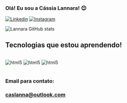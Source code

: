 ### Olá! Eu sou a Cássia Lannara! 😊
 
 [![Linkedin](https://img.shields.io/badge/LinkedIn-0077B5?style=for-the-badge&logo=linkedin&logoColor=white)](https://www.linkedin.com/in/c%C3%A1ssia-lannara-silva-santos-1b19901b0/)
[![Instagram](https://img.shields.io/badge/Instagram-E4405F?style=for-the-badge&logo=instagram&logoColor=white)](https://www.instagram.com/eubioprog/)


![Lannara GitHub stats](https://github-readme-stats.vercel.app/api?username=caslanna&show_icons=true&theme=radical)

## Tecnologias que estou aprendendo!

<div style="display: inline_block"><br/>
<img aling="center" alt="html5" src="https://img.shields.io/badge/HTML5-E34F26?style=for-the-badge&logo=html5&logoColor=white"/> 

<img aling="center" alt="html5" src="https://img.shields.io/badge/CSS3-1572B6?style=for-the-badge&logo=css3&logoColor=white"/> 

<img aling="center" alt="html5" src="https://img.shields.io/badge/JavaScript-323330?style=for-the-badge&logo=javascript&logoColor=F7DF1E"/> 

</div><br>

### Email para contato:
### caslanna@outlook.com

